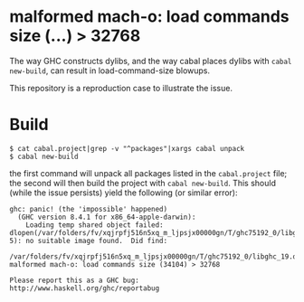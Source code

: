# malformed mach-o: load commands size (...) > 32768

The way GHC constructs dylibs, and the way cabal places dylibs with `cabal new-build`, can
result in load-command-size blowups.

This repository is a reproduction case to illustrate the issue.

# Build

```shell
$ cat cabal.project|grep -v "^packages"|xargs cabal unpack
$ cabal new-build
```

the first command will unpack all packages listed in the `cabal.project` file; the second will then build the project with `cabal new-build`. This should (while the issue persists) yield the following (or similar error):

```
ghc: panic! (the 'impossible' happened)
  (GHC version 8.4.1 for x86_64-apple-darwin):
	Loading temp shared object failed: dlopen(/var/folders/fv/xqjrpfj516n5xq_m_ljpsjx00000gn/T/ghc75192_0/libghc_19.dylib, 5): no suitable image found.  Did find:
	/var/folders/fv/xqjrpfj516n5xq_m_ljpsjx00000gn/T/ghc75192_0/libghc_19.dylib: malformed mach-o: load commands size (34104) > 32768

Please report this as a GHC bug:  http://www.haskell.org/ghc/reportabug
```
